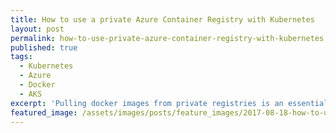 ```yaml
---
title: How to use a private Azure Container Registry with Kubernetes
layout: post
permalink: how-to-use-private-azure-container-registry-with-kubernetes
published: true
tags:
  - Kubernetes
  - Azure
  - Docker
  - AKS
excerpt: 'Pulling docker images from private registries is an essential, basic task that you need to do almost every day. This article guides you through the process of integrating Azure Container Registry and Azure Kubernetes Services.'
featured_image: /assets/images/posts/feature_images/2017-08-18-how-to-use-a-private-azure-container-registry-with-kubernetes.jpg
---
```

